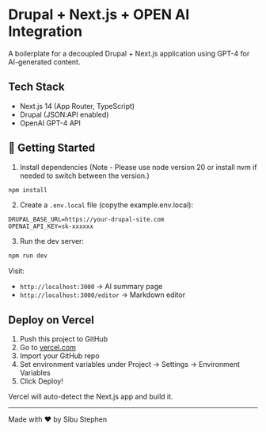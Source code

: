 # Drupal + Next.js + OPEN AI Integration

A boilerplate for a decoupled Drupal + Next.js application using GPT-4 for AI-generated content.

## Tech Stack
- Next.js 14 (App Router, TypeScript)
- Drupal (JSON:API enabled)
- OpenAI GPT-4 API

## 🔧 Getting Started

1. Install dependencies (Note - Please use node version 20 or install nvm if needed to switch between the version.)

```bash
npm install
```

2. Create a `.env.local` file (copythe example.env.local):

```
DRUPAL_BASE_URL=https://your-drupal-site.com
OPENAI_API_KEY=sk-xxxxxx
```

3. Run the dev server:

```bash
npm run dev
```

Visit:
- `http://localhost:3000` → AI summary page
- `http://localhost:3000/editor` → Markdown editor

## Deploy on Vercel

1. Push this project to GitHub
2. Go to [vercel.com](https://vercel.com)
3. Import your GitHub repo
4. Set environment variables under Project → Settings → Environment Variables
5. Click Deploy!

Vercel will auto-detect the Next.js app and build it.

---
Made with ❤️ by Sibu Stephen
